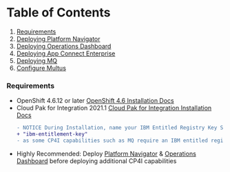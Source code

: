 # Table of Contents
1. [Requirements](#requirements "Requirements")
2. [Deploying Platform Navigator](Deploy%20Platform%20Navigator.md "Platform Navigator")
3. [Deploying Operations Dashboard](Deploy%20Operations%20Dashboard.md "Operations Dashboard")
4. [Deploying App Connect Enterprise](Deploy%20ACE.md "App Connect Enterprise")
5. [Deploying MQ](Deploy%20MQ.md "Deploy MQ")
6. [Configure Multus](Configuring%20Multus.md "Configuring Multus")

### Requirements

- OpenShift 4.6.12 or later [OpenShift 4.6 Installation Docs](https://docs.openshift.com/container-platform/4.6/welcome/index.html)
- Cloud Pak for Integration 2021.1 [Cloud Pak for Integration Installation Docs](https://www.ibm.com/docs/en/cloud-paks/cp-integration/2021.1?topic=installing)
  ```diff
  - NOTICE During Installation, name your IBM Entitled Registry Key Secret:
  + "ibm-entitlement-key"
  - as some CP4I capabilities such as MQ require an IBM entitled registry key with this name
  ```
- Highly Recommended: Deploy [Platform Navigator](Platform%20Navigator.md) & [Operations Dashboard](IBM%20docs%20Installing%20MQ.md) before deploying additional CP4I capabilities

